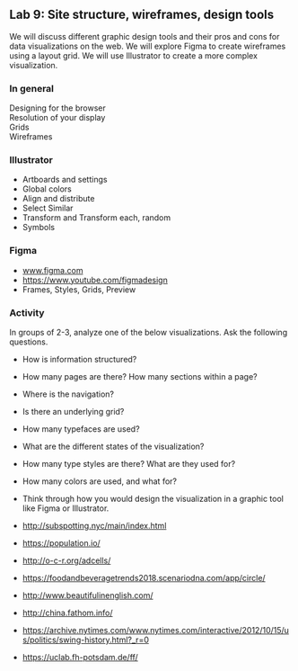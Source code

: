 ## Lab 9: Site structure, wireframes, design tools

We will discuss different graphic design tools and their pros and cons for data visualizations on the web. We will explore Figma to create wireframes using a layout grid. We will use Illustrator to create a more complex visualization.

### In general
Designing for the browser  
Resolution of your display  
Grids  
Wireframes  

### Illustrator
- Artboards and settings  
- Global colors  
- Align and distribute  
- Select Similar
- Transform and Transform each, random
- Symbols  

### Figma
- www.figma.com
- https://www.youtube.com/figmadesign
- Frames, Styles, Grids, Preview




### Activity
In groups of 2-3, analyze one of the below visualizations. Ask the following questions.

- How is information structured?
- How many pages are there? How many sections within a page?
- Where is the navigation?
- Is there an underlying grid?
- How many typefaces are used?
- What are the different states of the visualization?
- How many type styles are there? What are they used for?
- How many colors are used, and what for?
- Think through how you would design the visualization in a graphic tool like Figma or Illustrator.


- http://subspotting.nyc/main/index.html
- https://population.io/
- http://o-c-r.org/adcells/
- https://foodandbeveragetrends2018.scenariodna.com/app/circle/
- http://www.beautifulinenglish.com/
- http://china.fathom.info/
- https://archive.nytimes.com/www.nytimes.com/interactive/2012/10/15/us/politics/swing-history.html?_r=0
- https://uclab.fh-potsdam.de/ff/
